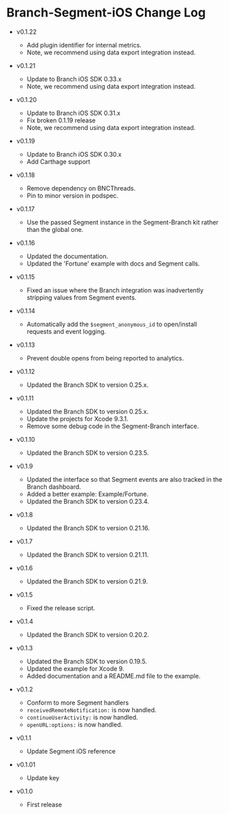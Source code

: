 # Branch-Segment-iOS Change Log

- v0.1.22
  * Add plugin identifier for internal metrics.
  * Note, we recommend using data export integration instead.

- v0.1.21
  * Update to Branch iOS SDK 0.33.x
  * Note, we recommend using data export integration instead.

- v0.1.20
  * Update to Branch iOS SDK 0.31.x
  * Fix broken 0.1.19 release
  * Note, we recommend using data export integration instead.

- v0.1.19
  * Update to Branch iOS SDK 0.30.x
  * Add Carthage support

- v0.1.18
  * Remove dependency on BNCThreads.
  * Pin to minor version in podspec.

- v0.1.17
  * Use the passed Segment instance in the Segment-Branch kit rather than the global one.

- v0.1.16
  * Updated the documentation.
  * Updated the 'Fortune' example with docs and Segment calls.

- v0.1.15
  * Fixed an issue where the Branch integration was inadvertently stripping values from Segment events.

- v0.1.14
  * Automatically add the `$segment_anonymous_id` to open/install requests and event logging.

- v0.1.13
  * Prevent double opens from being reported to analytics.

- v0.1.12
  * Updated the Branch SDK to version 0.25.x.

- v0.1.11
  * Updated the Branch SDK to version 0.25.x.
  * Update the projects for Xcode 9.3.1.
  * Remove some debug code in the Segment-Branch interface.

- v0.1.10
  * Updated the Branch SDK to version 0.23.5.

- v0.1.9
  * Updated the interface so that Segment events are also tracked in the Branch dashboard.
  * Added a better example: Example/Fortune.
  * Updated the Branch SDK to version 0.23.4.

- v0.1.8
  * Updated the Branch SDK to version 0.21.16.

- v0.1.7
  * Updated the Branch SDK to version 0.21.11.

- v0.1.6
  * Updated the Branch SDK to version 0.21.9.

- v0.1.5
  * Fixed the release script.

- v0.1.4
  * Updated the Branch SDK to version 0.20.2.

- v0.1.3
  * Updated the Branch SDK to version 0.19.5.
  * Updated the example for Xcode 9.
  * Added documentation and a README.md file to the example.

- v0.1.2
  * Conform to more Segment handlers
  * `receivedRemoteNotification:` is now handled.
  * `continueUserActivity:` is now handled.
  * `openURL:options:` is now handled.

- v0.1.1
  * Update Segment iOS reference

- v0.1.01
  * Update key

- v0.1.0
  * First release
